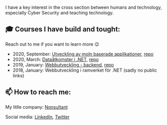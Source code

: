 I have a key interest in the cross section between humans and technology, especially Cyber Security and teaching technology.

## :mortar_board: Courses I have build and tought:

Reach out to me if you want to learn more :wink:

- 2020, September: [Utveckling av moln baserade applikationer](https://pgbsnh19.github.io/molnapplikationer/), [repo](https://github.com/PGBSNH19/molnapplikationer)
- 2020, March: [Dataåtkomster i .NET](https://pgbsnh19.github.io/dataatkomst/), [repo](https://github.com/PGBSNH19/dataatkomst)
- 2019, January: [Webbutveckling - backend](https://pgbfdh18.github.io/webbutveckling-backend/), [repo](https://github.com/PGBFDH18/webbutveckling-backend)
- 2018, January: Webbutveckling i ramverket för .NET (sadly no public links)

## :mailbox: How to reach me:

My litlle company: [Nonsultant](https://nonsultant.com)

Social media: [LinkedIn](https://www.linkedin.com/in/skjohansen/), [Twitter](https://twitter.com/skjohansen)

<!--
**skjohansen/skjohansen** is a ✨ _special_ ✨ repository because its `README.md` (this file) appears on your GitHub profile.

Here are some ideas to get you started:

- 🔭 I’m currently working on ...
- 🌱 I’m currently learning ...
- 👯 I’m looking to collaborate on ...
- 🤔 I’m looking for help with ...
- 💬 Ask me about ...
- 📫 How to reach me: ...
- 😄 Pronouns: ...
- ⚡ Fun fact: ...
-->
